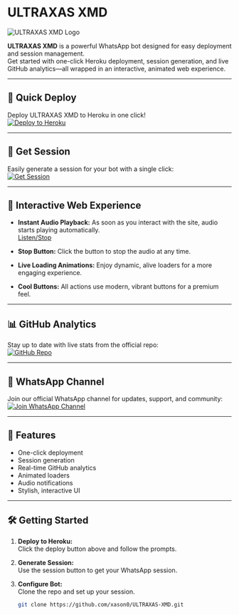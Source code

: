 # ULTRAXAS XMD

![ULTRAXAS XMD Logo](https://res.cloudinary.com/dptzpfgtm/image/upload/v1753723388/whatsapp_uploads/wqyliw4kzvrulh0bmg10.jpg)

**ULTRAXAS XMD** is a powerful WhatsApp bot designed for easy deployment and session management.  
Get started with one-click Heroku deployment, session generation, and live GitHub analytics—all wrapped in an interactive, animated web experience.

---

## 🚀 Quick Deploy

Deploy ULTRAXAS XMD to Heroku in one click!  
[![Deploy to Heroku](https://img.shields.io/badge/Deploy%20to-Heroku-purple?logo=heroku&style=for-the-badge)](https://ultraxas-xmd-verification.onrender.com)

---

## 🔑 Get Session

Easily generate a session for your bot with a single click:  
[![Get Session](https://img.shields.io/badge/Get-Session-brightgreen?style=for-the-badge)](https://ultra-scanner.onrender.com)

---

## 🎵 Interactive Web Experience

- **Instant Audio Playback:** As soon as you interact with the site, audio starts playing automatically.  
    [Listen/Stop](https://res.cloudinary.com/dptzpfgtm/video/upload/v1753887187/whatsapp_uploads/umv8wnwerbwyd5jkaaw2.mp3)

- **Stop Button:** Click the button to stop the audio at any time.

- **Live Loading Animations:** Enjoy dynamic, alive loaders for a more engaging experience.

- **Cool Buttons:** All actions use modern, vibrant buttons for a premium feel.

---

## 📊 GitHub Analytics

Stay up to date with live stats from the official repo:  
[![GitHub Repo](https://img.shields.io/badge/View%20on-GitHub-black?logo=github&style=for-the-badge)](https://github.com/xason0/ULTRAXAS-XMD)

---

## 💬 WhatsApp Channel

Join our official WhatsApp channel for updates, support, and community:  
[![Join WhatsApp Channel](https://img.shields.io/badge/WhatsApp-Channel-25D366?logo=whatsapp&style=for-the-badge)](https://whatsapp.com/channel/0029Vb6Ob7iKQuJSeAx8s92j)

---

## 🌟 Features

- One-click deployment
- Session generation
- Real-time GitHub analytics
- Animated loaders
- Audio notifications
- Stylish, interactive UI

---

## 🛠️ Getting Started

1. **Deploy to Heroku:**  
   Click the deploy button above and follow the prompts.

2. **Generate Session:**  
   Use the session button to get your WhatsApp session.

3. **Configure Bot:**  
   Clone the repo and set up your session.

   ```bash
   git clone https://github.com/xason0/ULTRAXAS-XMD.git
